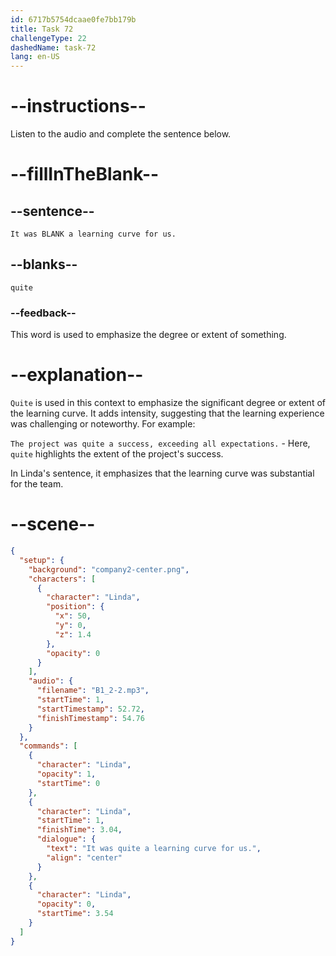 ```yaml
---
id: 6717b5754dcaae0fe7bb179b
title: Task 72
challengeType: 22
dashedName: task-72
lang: en-US
---
```


<!-- (Audio) Linda: It was quite a learning curve for us. -->

# --instructions--

Listen to the audio and complete the sentence below.

# --fillInTheBlank--

## --sentence--

`It was BLANK a learning curve for us.`

## --blanks--

`quite`

### --feedback--

This word is used to emphasize the degree or extent of something.

# --explanation--

`Quite` is used in this context to emphasize the significant degree or extent of the learning curve. It adds intensity, suggesting that the learning experience was challenging or noteworthy. For example: 

`The project was quite a success, exceeding all expectations.` - Here, `quite` highlights the extent of the project's success. 

In Linda's sentence, it emphasizes that the learning curve was substantial for the team.

# --scene--

```json
{
  "setup": {
    "background": "company2-center.png",
    "characters": [
      {
        "character": "Linda",
        "position": {
          "x": 50,
          "y": 0,
          "z": 1.4
        },
        "opacity": 0
      }
    ],
    "audio": {
      "filename": "B1_2-2.mp3",
      "startTime": 1,
      "startTimestamp": 52.72,
      "finishTimestamp": 54.76
    }
  },
  "commands": [
    {
      "character": "Linda",
      "opacity": 1,
      "startTime": 0
    },
    {
      "character": "Linda",
      "startTime": 1,
      "finishTime": 3.04,
      "dialogue": {
        "text": "It was quite a learning curve for us.",
        "align": "center"
      }
    },
    {
      "character": "Linda",
      "opacity": 0,
      "startTime": 3.54
    }
  ]
}
```
